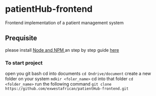 # patientHub-frontend
Frontend implementation of a patient management system

## Prequisite 
please install [Node and NPM ](https://nodejs.org/en/download/) an step by step guide [here](https://phoenixnap.com/kb/install-node-js-npm-on-windows)

### To start project 
 open you git bash
 cd into documents `cd Ondrive/document`
 create a new folder on your system  `mdkir <foler_name>`
 cd into that folder `cd <folder_name>`
 run the following command `git clone https://github.com/exwestafrican/patientHub-frontend.git`
 
